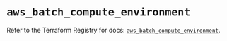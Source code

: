 # `aws_batch_compute_environment`

Refer to the Terraform Registry for docs: [`aws_batch_compute_environment`](https://registry.terraform.io/providers/hashicorp/aws/5.50.0/docs/resources/batch_compute_environment).
